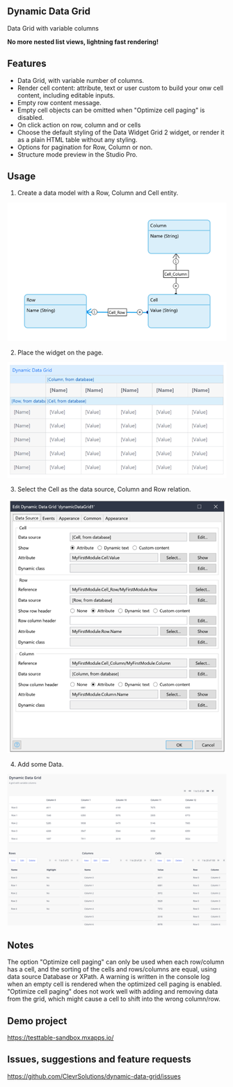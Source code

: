 ## Dynamic Data Grid

Data Grid with variable columns

**No more nested list views, lightning fast rendering!**

## Features

-   Data Grid, with variable number of columns.
-   Render cell content: attribute, text or user custom to build your onw cell content, including editable inputs.
-   Empty row content message.
-   Empty cell objects can be omitted when "Optimize cell paging" is disabled.
-   On click action on row, column and or cells
-   Choose the default styling of the Data Widget Grid 2 widget, or render it as a plain HTML table without any styling.
-   Options for pagination for Row, Column or non.
-   Structure mode preview in the Studio Pro.

## Usage

1. Create a data model with a Row, Column and Cell entity.

![Domain model](assets/model.png)

2. Place the widget on the page.

![widget on page](assets/widget.png)

3. Select the Cell as the data source, Column and Row relation.

![widget properties](assets/properties.png)

4. Add some Data.

![widget properties](assets/web.png)

## Notes

The option "Optimize cell paging" can only be used when each row/column has a cell, and the sorting of the cells and rows/columns
are equal, using data source Database or XPath. A warning is written in the console log when an empty cell is rendered when the optimized cell paging is enabled.
"Optimize cell paging" does not work well with adding and removing data from the grid, which might cause a cell to shift into the wrong column/row.

## Demo project

https://testtable-sandbox.mxapps.io/

## Issues, suggestions and feature requests

https://github.com/ClevrSolutions/dynamic-data-grid/issues
